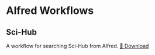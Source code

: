 # Alfred Workflows

## Sci-Hub
A workflow for searching Sci-Hub from Alfred.
[💾 Download](http://www.packal.org/workflow/sci-hub) 

